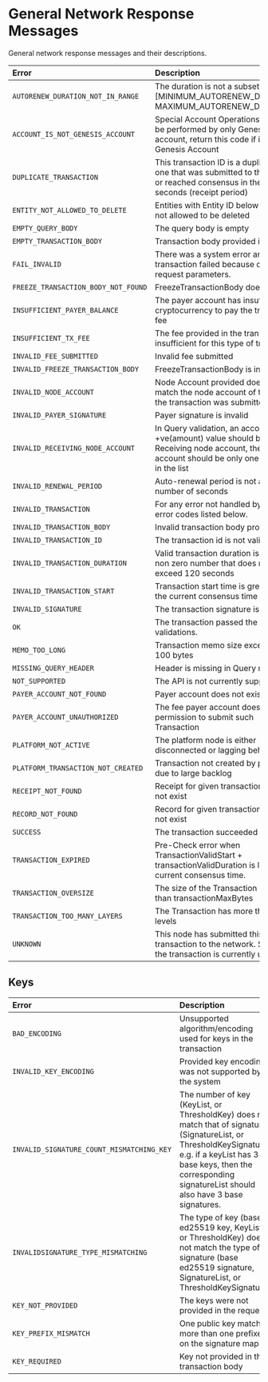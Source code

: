 # General Network Response Messages

General network response messages and their descriptions.

| Error  | Description |
| :--- | :--- |
| `AUTORENEW_DURATION_NOT_IN_RANGE` | The duration is not a subset of \[MINIMUM\_AUTORENEW\_DURATION, MAXIMUM\_AUTORENEW\_DURATION\] |
| `ACCOUNT_IS_NOT_GENESIS_ACCOUNT` | Special Account Operations should be performed by only Genesis account, return this code if it is not Genesis Account |
| `DUPLICATE_TRANSACTION` | This transaction ID is a duplicate of one that was submitted to this node or reached consensus in the last 180 seconds \(receipt period\) |
| `ENTITY_NOT_ALLOWED_TO_DELETE` | Entities with Entity ID below 1000 are not allowed to be deleted |
| `EMPTY_QUERY_BODY` | The query body is empty |
| `EMPTY_TRANSACTION_BODY` | Transaction body provided is empty |
| `FAIL_INVALID` | There was a system error and the transaction failed because of invalid request parameters. |
| `FREEZE_TRANSACTION_BODY_NOT_FOUND` | FreezeTransactionBody does not exist |
| `INSUFFICIENT_PAYER_BALANCE` | The payer account has insufficient cryptocurrency to pay the transaction fee |
| `INSUFFICIENT_TX_FEE` | The fee provided in the transaction is insufficient for this type of transaction |
| `INVALID_FEE_SUBMITTED` | Invalid fee submitted |
| `INVALID_FREEZE_TRANSACTION_BODY` | FreezeTransactionBody is invalid |
| `INVALID_NODE_ACCOUNT` | Node Account provided does not match the node account of the node the transaction was submitted to. |
| `INVALID_PAYER_SIGNATURE` | Payer signature is invalid |
| `INVALID_RECEIVING_NODE_ACCOUNT` | In Query validation, an account with +ve\(amount\) value should be Receiving node account, the receiver account should be only one account in the list |
| `INVALID_RENEWAL_PERIOD` | Auto-renewal period is not a positive number of seconds |
| `INVALID_TRANSACTION` | For any error not handled by specific error codes listed below. |
| `INVALID_TRANSACTION_BODY` | Invalid transaction body provided |
| `INVALID_TRANSACTION_ID` | The transaction id is not valid |
| `INVALID_TRANSACTION_DURATION` | Valid transaction duration is a positive non zero number that does not exceed 120 seconds |
| `INVALID_TRANSACTION_START` | Transaction start time is greater than the current consensus time |
| `INVALID_SIGNATURE` | The transaction signature is not valid |
| `OK` | The transaction passed the precheck validations. |
| `MEMO_TOO_LONG` | Transaction memo size exceeded 100 bytes |
| `MISSING_QUERY_HEADER` | Header is missing in Query request |
| `NOT_SUPPORTED` | The API is not currently supported |
| `PAYER_ACCOUNT_NOT_FOUND` | Payer account does not exist. |
| `PAYER_ACCOUNT_UNAUTHORIZED` | The fee payer account doesn't have permission to submit such Transaction |
| `PLATFORM_NOT_ACTIVE` | The platform node is either disconnected or lagging behind |
| `PLATFORM_TRANSACTION_NOT_CREATED` | Transaction not created by platform due to large backlog |
| `RECEIPT_NOT_FOUND` | Receipt for given transaction id does not exist |
| `RECORD_NOT_FOUND` | Record for given transaction id does not exist |
| `SUCCESS` | The transaction succeeded |
| `TRANSACTION_EXPIRED` | Pre-Check error when TransactionValidStart + transactionValidDuration is less than current consensus time. |
| `TRANSACTION_OVERSIZE` | The size of the Transaction is greater than transactionMaxBytes |
| `TRANSACTION_TOO_MANY_LAYERS` | The Transaction has more than 50 levels |
| `UNKNOWN` | This node has submitted this transaction to the network. Status of the transaction is currently unknown. |

## Keys

| Error | Description |
| :--- | :--- |
| `BAD_ENCODING` | Unsupported algorithm/encoding used for keys in the transaction |
| `INVALID_KEY_ENCODING` | Provided key encoding was not supported by the system |
| `INVALID_SIGNATURE_COUNT_MISMATCHING_KEY` | The number of key \(KeyList, or ThresholdKey\) does not match that of signature \(SignatureList, or ThresholdKeySignature\). e.g. if a keyList has 3 base keys, then the corresponding signatureList should also have 3 base signatures. |
| `INVALIDSIGNATURE_TYPE_MISMATCHING` | The type of key \(base ed25519 key, KeyList, or ThresholdKey\) does not match the type of signature \(base ed25519 signature, SignatureList, or ThresholdKeySignature\) |
| `KEY_NOT_PROVIDED` | The keys were not provided in the request. |
| `KEY_PREFIX_MISMATCH` | One public key matches more than one prefixes on the signature map |
| `KEY_REQUIRED` | Key not provided in the transaction body |

